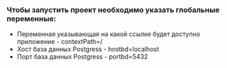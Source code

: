 ### Чтобы запустить проект необходимо указать глобальные переменные:

* Переменная указывающая на какой ссылке будет доступно приложение - contextPath=/
* Хост база данных Postgress - hostbd=localhost
* Порт база данных Postgress - portbd=5432